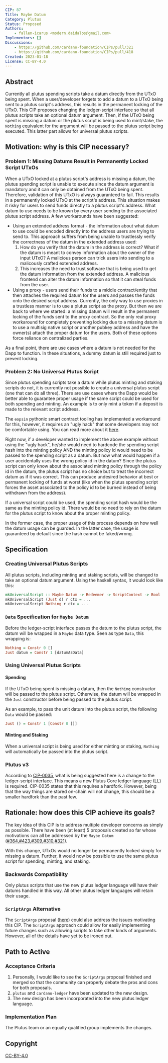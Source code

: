 ```yaml
---
CIP: 87
Title: Maybe Datum
Category: Plutus
Status: Proposed
Authors:
    - fallen-icarus <modern.daidalos@gmail.com>
Implementors: []
Discussions:
    - https://github.com/cardano-foundation/CIPs/pull/321
    - https://github.com/cardano-foundation/CIPs/pull/418
Created: 2023-01-18
License: CC-BY-4.0
---
```


## Abstract
Currently all plutus spending scripts take a datum directly from the UTxO being spent. When a user/developer forgets to add a datum to a UTxO being sent to a plutus script's address, this results in the permanent locking of the UTxO. This CIP proposes changing the ledger-script interface so that all plutus scripts take an optional datum argument. Then, if the UTxO being spent is missing a datum or the plutus script is being used to mint/stake, the `Nothing` equivalent for the argument will be passed to the plutus script being executed. This latter part allows for universal plutus scripts.

## Motivation: why is this CIP necessary?

### Problem 1: Missing Datums Result in Permanently Locked Script UTxOs
When a UTxO locked at a plutus script's address is missing a datum, the plutus spending script is unable to execute since the datum argument is mandatory and it can only be obtained from the UTxO being spent. Therefore, validation of this UTxO is always guaranteed to fail. This results in a permanently locked UTxO at the script's address. This situation makes it risky for users to send funds directly to a plutus script's address. What datum to use needs to be known by every user sending to the associated plutus script address. A few workarounds have been suggested:

- Using an extended address format - the information about what datum to use could be encoded directly into the address users are trying to send to. This approach suffers from being unable to trustlessly verify the correctness of the datum in the extended address used: 
    1. How do you verify that the datum in the address is correct? What if the datum is meant to convey information about the owner of the input UTxO? A malicious person can trick users into sending to a malicously crafted extended address.
    2. This increases the need to trust software that is being used to get the datum information from the extended address. A malicious frontend can alter the datum information so that it can steal funds from the user.
- Using a proxy - users send their funds to a middle contract/entity that then attaches the required datum for the users and passes the funds onto the desired script address. Currently, the only way to use proxies in a trustless manner is to use a plutus script as the proxy. But then we are back to where we started: a missing datum will result in the permanent locking of the funds sent to the proxy contract. So the only real proxy workaround for completely preventing locking due to a missing datum is to use a multisig native script or another pubkey address and have the owner(s) attach the proper datum for the users. Both of these options force reliance on centralized parties.

As a final point, there are use cases where a datum is not needed for the Dapp to function. In these situations, a dummy datum is still required just to prevent locking.

### Problem 2: No Universal Plutus Script
Since plutus spending scripts take a datum while plutus minting and staking scripts do not, it is currently not possible to create a universal plutus script (one that can do all three). There are use cases where the Dapp would be better able to guarantee proper usage if the same script could be used for both spending and minting. An example is to only mint a token if a deposit is made to the relevant script address. 

The `eopsin` pythonic smart contract tooling has implemented a workaround for this, however, it requires an "ugly hack" that some developers may not be comfortable using. You can read more about it [here](https://github.com/ImperatorLang/eopsin/blob/master/ARCHITECTURE.md#minting-policy---spending-validator-double-function).

Right now, if a developer wanted to implement the above example without using the "ugly hack", he/she would need to hardcode the spending script hash into the minting policy AND the minting policy id would need to be passed to the spending script as a datum. But now what would happen if a user accidentally uses the wrong policy id in the datum? Since the plutus script can only know about the associated minting policy through the policy id in the datum, the plutus script has no choice but to treat the incorrect datum as if it was correct. This can produce undesired behavior at best or permanent locking of funds at worst (like when the plutus spending script forces the asset associated to the policy id to be burned instead of being withdrawn from the address).

If a universal script could be used, the spending script hash would be the same as the minting policy id. There would be no need to rely on the datum for the plutus script to know about the proper minting policy. 

In the former case, the proper usage of this process depends on how well the datum usage can be guarded. In the latter case, the usage is guaranteed by default since the hash cannot be faked/wrong.

## Specification

### Creating Universal Plutus Scripts
All plutus scripts, including minting and staking scripts, will be changed to take an optional datum argument. Using the haskell syntax, it would look like this:

``` Haskell
mkUniversalScript :: Maybe Datum -> Redeemer -> ScriptContext -> Bool
mkUniversalScript (Just d) r ctx = ...
mkUniversalScript Nothing r ctx = ...
```

### `Data` Specification for `Maybe Datum`
Before the ledger-script interface passes the datum to the plutus script, the datum will be wrapped in a `Maybe` data type. Seen as type `Data`, this wrapping is:

``` Haskell
Nothing = Constr 0 []
Just datum = Constr 1 [datumAsData]
```

### Using Universal Plutus Scripts
#### Spending
If the UTxO being spent is missing a datum, then the `Nothing` constructor will be passed to the plutus script. Otherwise, the datum will be wrapped in the `Just` constructor before being passed to the plutus script.

As an example, to pass the unit datum into the plutus script, the following `Data` would be passed:
``` Haskell
Just () = Constr 1 [Constr 0 []]
```

#### Minting and Staking
When a universal script is being used for either minting or staking, `Nothing` will automatically be passed into the plutus script.

### Plutus v3
According to [CIP-0035](https://github.com/michaelpj/CIPs/blob/8e296066c0afc7d2ed46db88eca43f409830e011/CIP-0035/README.md#scripts-in-the-cardano-ledger), what is being suggested here is a change to the ledger-script interface. This means a new Plutus Core ledger language (LL) is required. CIP-0035 states that this requires a hardfork. However, being that the way things are stored on-chain will not change, this should be a smaller hardfork than the past few.

## Rationale: how does this CIP achieve its goals?
The key idea of this CIP is to address multiple developer concerns as simply as possible. There have been (at least) 5 proposals created so far whose motivations can all be addressed by the `Maybe Datum` ([#364](https://github.com/cardano-foundation/CIPs/pull/364),[#423](https://github.com/cardano-foundation/CIPs/issues/423),[#309](https://github.com/cardano-foundation/CIPs/pull/309),[#310](https://github.com/cardano-foundation/CIPs/pull/310),[#321](https://github.com/cardano-foundation/CIPs/pull/321)). 

With this change, UTxOs would no longer be permanently locked simply for missing a datum. Further, it would now be possible to use the same plutus script for spending, minting, and staking.

### Backwards Compatibility
Only plutus scripts that use the new plutus ledger language will have their datums handled in this way. All other plutus ledger languages will retain their usage.

### `ScriptArgs` Alternative
The `ScriptArgs` proposal ([here](https://github.com/cardano-foundation/CIPs/pull/321)) could also address the issues motivating this CIP. The `ScriptArgs` approach could allow for easily implementing future changes such as allowing scripts to take other kinds of arguments. However, all of the details have yet to be ironed out.

## Path to Active
### Acceptance Criteria
1. Personally, I would like to see the `ScriptArgs` proposal finished and merged so that the community can properly debate the pros and cons for both proposals.
2. `plutus` and `cardano-ledger` have been updated to the new design.
3. The new design has been incorporated into the new plutus ledger language.

### Implementation Plan
The Plutus team or an equally qualified group implements the changes.

## Copyright
[CC-BY-4.0](https://creativecommons.org/licenses/by/4.0/legalcode)
